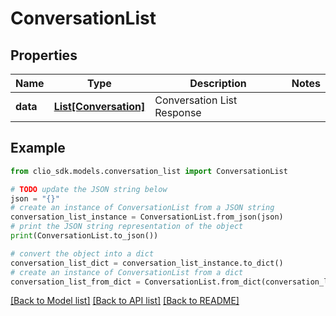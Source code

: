 # ConversationList


## Properties

Name | Type | Description | Notes
------------ | ------------- | ------------- | -------------
**data** | [**List[Conversation]**](Conversation.md) | Conversation List Response | 

## Example

```python
from clio_sdk.models.conversation_list import ConversationList

# TODO update the JSON string below
json = "{}"
# create an instance of ConversationList from a JSON string
conversation_list_instance = ConversationList.from_json(json)
# print the JSON string representation of the object
print(ConversationList.to_json())

# convert the object into a dict
conversation_list_dict = conversation_list_instance.to_dict()
# create an instance of ConversationList from a dict
conversation_list_from_dict = ConversationList.from_dict(conversation_list_dict)
```
[[Back to Model list]](../README.md#documentation-for-models) [[Back to API list]](../README.md#documentation-for-api-endpoints) [[Back to README]](../README.md)


